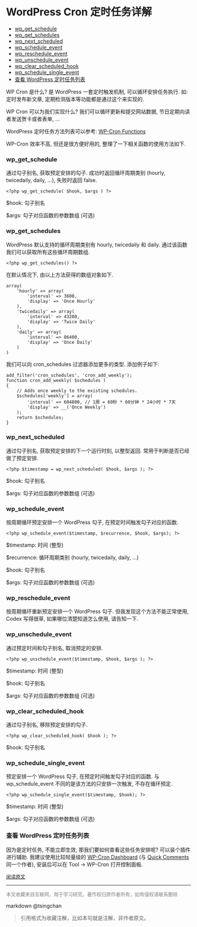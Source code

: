 WordPress Cron 定时任务详解
================================


- [wp\_get\_schedule](#wp\_get\_schedule)
- [wp\_get\_schedules](#wp\_get\_schedules)
- [wp\_next\_scheduled](#wp\_next\_scheduled)
- [wp\_schedule\_event](#wp\_schedule\_event)
- [wp\_reschedule\_event](#wp\_reschedule\_event)
- [wp\_unschedule\_event](#wp\_unschedule\_event)
- [wp\_clear\_scheduled\_hook](#wp\_clear\_scheduled\_hook)
- [wp\_schedule\_single\_event](#wp\_schedule\_single\_event)
- [查看 WordPress 定时任务列表](#查看-wordpress-定时任务列表)


WP Cron 是什么? 是 WordPress 一套定时触发机制, 可以循环安排任务执行. 如: 定时发布新文章, 定期检测版本等功能都是通过这个来实现的.

WP Cron 可以为我们实现什么? 我们可以循环更新和提交网站数据, 节日定期向读者发送贺卡或者表单, …

WordPress 定时任务方法列表可以参考: [WP-Cron Functions](http://codex.wordpress.org/Category:WP-Cron_Functions)  

WP-Cron 效率不高, 但还是很方便好用的, 整理了一下相关函数的使用方法如下.

### wp\_get\_schedule

通过勾子别名, 获取预定安排的勾子. 成功时返回循环周期类别 (hourly, twicedaily, daily, …), 失败时返回 false.

```
<?php wp_get_schedule( $hook, $args ) ?>
```

$hook: 勾子别名

$args: 勾子对应函数的参数数组 (可选)

### wp\_get\_schedules

WordPress 默认支持的循环周期类别有 hourly, twicedaily 和 daily. 通过该函数我们可以获取所有这些循环周期数组.

```
<?php wp_get_schedules() ?>
```

在默认情况下, 由以上方法获得的数组对象如下.

```
array(
	'hourly' => array(
		'interval' => 3600,
		'display' => 'Once Hourly'
	),
	'twicedaily' => array(
		'interval' => 43200,
		'display' => 'Twice Daily'
	),
	'daily' => array(
		'interval' => 86400,
		'display' => 'Once Daily'
	)
)
```

我们可以向 cron\_schedules 过滤器添加更多的类型. 添加例子如下:

```
add_filter('cron_schedules', 'cron_add_weekly'); 
function cron_add_weekly( $schedules )
{
	// Adds once weekly to the existing schedules.
	$schedules['weekly'] = array(
		'interval' => 604800, // 1周 = 60秒 * 60分钟 * 24小时 * 7天
		'display' => __('Once Weekly')
	);
	return $schedules;
}
```

### wp\_next\_scheduled

通过勾子别名, 获取预定安排的下一个运行时刻, 以整型返回. 常用于判断是否已经做了预定安排.

```
<?php $timestamp = wp_next_scheduled( $hook, $args ); ?>
```

$hook: 勾子别名

$args: 勾子对应函数的参数数组 (可选)

### wp\_schedule\_event

按周期循环预定安排一个 WordPress 勾子, 在预定时间触发勾子对应的函数.

```
<?php wp_schedule_event($timestamp, $recurrence, $hook, $args); ?>
```

$timestamp: 时间 (整型)

$recurrence: 循环周期类别 (hourly, twicedaily, daily, …)

$hook: 勾子别名

$args: 勾子对应函数的参数数组 (可选)

### wp\_reschedule\_event

按周期循环重新预定安排一个 WordPress 勾子. 但我发现这个方法不能正常使用, Codex 写得很草, 如果哪位清楚知道怎么使用, 请告知一下.

### wp\_unschedule\_event

通过预定时间和勾子别名, 取消预定的安排.

```
<?php wp_unschedule_event($timestamp, $hook, $args ); ?>
```

$timestamp: 时间 (整型)

$hook: 勾子别名

$args: 勾子对应函数的参数数组 (可选)

### wp\_clear\_scheduled\_hook

通过勾子别名, 移除预定安排的勾子.

```
<?php wp_clear_scheduled_hook( $hook ); ?>
```

$hook: 勾子别名

### wp\_schedule\_single\_event

预定安排一个 WordPress 勾子, 在预定时间触发勾子对应的函数. 与 wp\_schedule\_event 不同的是该方法的只安排一次触发, 不存在循环预定.

```
<?php wp_schedule_single_event($timestamp, $hook); ?>
```

$timestamp: 时间 (整型)

$args: 勾子对应函数的参数数组 (可选)

### 查看 WordPress 定时任务列表

因为是定时任务, 不能立即生效, 那我们要如何查看这些任务安排呢? 可以装个插件进行辅助. 我建议使用比较轻量级的 [WP-Cron Dashboard](http://wordpress.org/extend/plugins/wp-cron-dashboard/) (与 [Quick Comments](http://www.neoease.com/quick-comments/) 同一个作者), 安装后可以在 Tool -> WP-Cron 打开控制面板.


<font size=2 color=grey>[阅读原文](https://shipengliang.com/software-exp/wordpress-cron-定时任务详解.html)</font>


----
<font size=2 color='grey'>本文收藏来自互联网，用于学习研究，著作权归原作者所有，如有侵权请联系删除</font>

markdown @tsingchan 

> 引用格式为收藏注解，比如本句就是注解，非作者原文。
